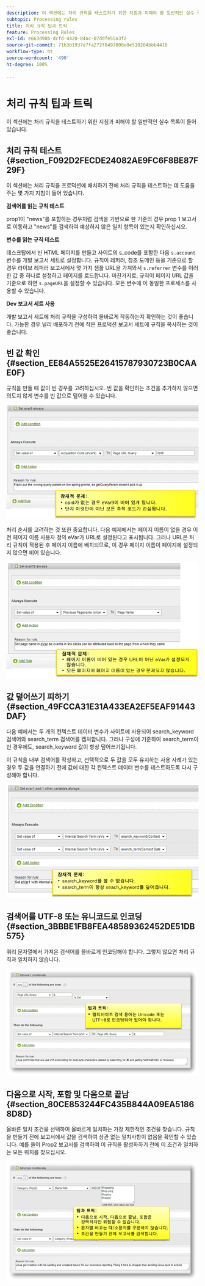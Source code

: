 ```yaml
---
description: 이 섹션에는 처리 규칙을 테스트하기 위한 지침과 피해야 할 일반적인 실수 목록이 들어 있습니다.
subtopic: Processing rules
title: 처리 규칙 팁과 트릭
feature: Processing Rules
exl-id: e663d98b-dcfd-4420-84ac-07ddfe55a3f2
source-git-commit: 71b3b1937e7fa272f0497008e8e510204bbb4418
workflow-type: ht
source-wordcount: '490'
ht-degree: 100%

---
```


# 처리 규칙 팁과 트릭

이 섹션에는 처리 규칙을 테스트하기 위한 지침과 피해야 할 일반적인 실수 목록이 들어 있습니다.

## 처리 규칙 테스트 {#section_F092D2FECDE24082AE9FC6F8BE87F29F}

이 섹션에는 처리 규칙을 프로덕션에 배치하기 전에 처리 규칙을 테스트하는 데 도움을 주는 몇 가지 지침이 들어 있습니다.

**검색어를 읽는 규칙 테스트**

prop1이 &quot;news&quot;를 포함하는 경우처럼 검색을 기반으로 한 기준의 경우 prop 1 보고서로 이동하고 &quot;news&quot;를 검색하여 예상하지 않은 일치 항목이 있는지 확인하십시오.

**변수를 읽는 규칙 테스트**

데스크탑에서 빈 HTML 페이지를 만들고 사이트의 s_code를 포함한 다음 `s.account` 변수를 개발 보고서 세트로 설정합니다. 규칙이 레퍼러, 참조 도메인 등을 기준으로 할 경우 라이브 레퍼러 보고서에서 몇 가지 샘플 URL을 가져와서 `s.referrer` 변수를 이러한 값 중 하나로 설정하고 페이지를 로드합니다. 마찬가지로, 규칙이 페이지 URL 값을 기준으로 하면 `s.pageURL`을 설정할 수 있습니다. 모든 변수에 이 동일한 프로세스를 사용할 수 있습니다.

**Dev 보고서 세트 사용**

개발 보고서 세트에 처리 규칙을 구성하여 올바르게 작동하는지 확인하는 것이 좋습니다. 가능한 경우 널리 배포하기 전에 작은 프로덕션 보고서 세트에 규칙을 복사하는 것이 좋습니다.

## 빈 값 확인 {#section_EE84A5525E26415787930723B0CAAE0F}

규칙을 만들 때 값이 빈 경우를 고려하십시오. 빈 값을 확인하는 조건을 추가하지 않으면 의도치 않게 변수를 빈 값으로 덮어쓸 수 있습니다.

![](assets/tips-set-value-acquisition-code.png)

처리 순서를 고려하는 것 또한 중요합니다. 다음 예제에서는 페이지 이름이 없을 경우 이전 페이지 이름 사용자 정의 eVar가 URL로 설정된다고 표시됩니다. 그러나 URL은 처리 규칙이 적용된 후 페이지 이름에 배치되므로, 이 경우 페이지 이름이 페이지에 설정되지 않으면 비어 있습니다.

![](assets/tips-copy-page-name-to-evar.png)

## 값 덮어쓰기 피하기 {#section_49FCCA31E31A433EA2EF5EAF91443DAF}

다음 예에서는 두 개의 컨텍스트 데이터 변수가 사이트에 사용되어 search_keyword 검색어와 search_term 검색어를 캡처합니다. 그러나 구성에 기준하여 search_term이 빈 경우에도, search_keyword 값이 항상 덮어쓰기됩니다.

이 규칙을 내부 검색어를 작성하고, 선택적으로 두 값을 모두 유지하는 사용 사례가 있는 경우 두 값을 연결하기 전에 값에 대한 각 컨텍스트 데이터 변수를 테스트하도록 다시 구성해야 합니다.

![](assets/tips-search-keyword.png)

## 검색어를 UTF-8 또는 유니코드로 인코딩 {#section_3BBBE1FB8FEA48589362452DE51DB575}

쿼리 문자열에서 가져온 검색어를 올바르게 인코딩해야 합니다. 그렇지 않으면 처리 규칙과 일치하지 않습니다.

![](assets/tips-multibyte.png)

## 다음으로 시작, 포함 및 다음으로 끝남 {#section_80CE853244FC435B844A09EA51868D8D}

올바른 일치 조건을 선택하여 올바르게 일치하는 가장 제한적인 조건을 찾습니다. 규칙을 만들기 전에 보고서에서 값을 검색하여 상관 없는 일치사항이 없음을 확인할 수 있습니다. 예를 들어 Prop2 보고서를 검색하여 이 규칙을 활성화하기 전에 이 조건과 일치하는 모든 위치를 찾으십시오.

![](assets/tips-startswith.png)
